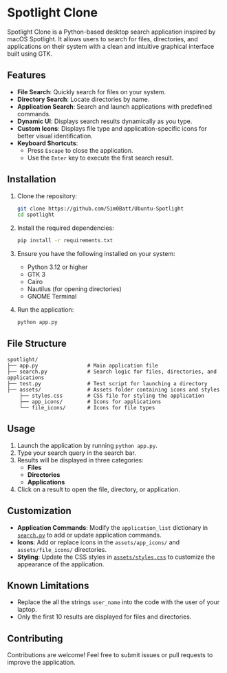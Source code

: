 # Spotlight Clone

Spotlight Clone is a Python-based desktop search application inspired by macOS Spotlight. It allows users to search for files, directories, and applications on their system with a clean and intuitive graphical interface built using GTK.

## Features

- **File Search**: Quickly search for files on your system.
- **Directory Search**: Locate directories by name.
- **Application Search**: Search and launch applications with predefined commands.
- **Dynamic UI**: Displays search results dynamically as you type.
- **Custom Icons**: Displays file type and application-specific icons for better visual identification.
- **Keyboard Shortcuts**: 
  - Press `Escape` to close the application.
  - Use the `Enter` key to execute the first search result.

## Installation

1. Clone the repository:
   ```bash
   git clone https://github.com/Sim0Batt/Ubuntu-Spotlight
   cd spotlight
   ```

2. Install the required dependencies:
   ```bash
   pip install -r requirements.txt
   ```

3. Ensure you have the following installed on your system:
   - Python 3.12 or higher
   - GTK 3
   - Cairo
   - Nautilus (for opening directories)
   - GNOME Terminal

4. Run the application:
   ```bash
   python app.py
   ```

## File Structure

```
spotlight/
├── app.py                # Main application file
├── search.py             # Search logic for files, directories, and applications
├── test.py               # Test script for launching a directory
├── assets/               # Assets folder containing icons and styles
    ├── styles.css        # CSS file for styling the application
    ├── app_icons/        # Icons for applications
    └── file_icons/       # Icons for file types
```

## Usage

1. Launch the application by running `python app.py`.
2. Type your search query in the search bar.
3. Results will be displayed in three categories:
   - **Files**
   - **Directories**
   - **Applications**
4. Click on a result to open the file, directory, or application.

## Customization

- **Application Commands**: Modify the `application_list` dictionary in [`search.py`](search.py) to add or update application commands.
- **Icons**: Add or replace icons in the `assets/app_icons/` and `assets/file_icons/` directories.
- **Styling**: Update the CSS styles in [`assets/styles.css`](assets/styles.css) to customize the appearance of the application.

## Known Limitations

- Replace the all the strings `user_name` into the code with the user of your laptop.
- Only the first 10 results are displayed for files and directories.

## Contributing

Contributions are welcome! Feel free to submit issues or pull requests to improve the application.
